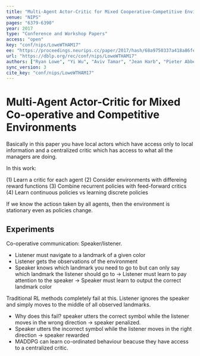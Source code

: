 ```yaml
---
title: "Multi-Agent Actor-Critic for Mixed Cooperative-Competitive Environments."
venue: "NIPS"
pages: "6379-6390"
year: 2017
type: "Conference and Workshop Papers"
access: "open"
key: "conf/nips/LoweWTHAM17"
ee: "https://proceedings.neurips.cc/paper/2017/hash/68a9750337a418a86fe06c1991a1d64c-Abstract.html"
url: "https://dblp.org/rec/conf/nips/LoweWTHAM17"
authors: ["Ryan Lowe", "Yi Wu", "Aviv Tamar", "Jean Harb", "Pieter Abbeel", "Igor Mordatch"]
sync_version: 3
cite_key: "conf/nips/LoweWTHAM17"
---
```

# Multi-Agent Actor-Critic for Mixed Co-operative and Competitive Environments

Basically in this paper you have local actors which have access only
to local information and a centralized critic which has access to
what all the managers are doing.

In this work:

 (1) Learn a critic for each agent
 (2) Consider environments with differeing reward functions
 (3) Combine recurrent policies with feed-forward critics
 (4) Learn continuous policies vs learning discrete policies

If we know the actiosn taken by all agents, then the environment is
stationary even as policies change.

## Experiments

Co-operative communication: Speaker/listener.

 - Listener must navigate to a landmark of a given color
 - Listener gets the observations of the environment
 - Speaker knows which landmark you need to go to but
   can only say which landmark the listener should go to
   -> Listener must learn to pay attention to the speaker
   -> Speaker must learn to output the correct landmark color

Traditional RL methods completely fail at this. Listener ignores the
speaker and simply moves to the middle of all observed landmarks.

 - Why does this fail? speaker utters the correct symbol while the
   listener moves in the wrong direction -> speaker penalized.
 - Speaker utters the incorrect symbol while the listener moves in
   the right direction -> speaker rewarded
 - MADDPG can learn co-ordinated behaviour beacuse they have access
   to a centralized critic.